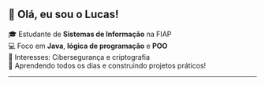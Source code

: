 ## 👋 Olá, eu sou o Lucas!

🎓 Estudante de **Sistemas de Informação** na FIAP  
💻 Foco em **Java**, **lógica de programação** e **POO**  
🔐 Interesses: Cibersegurança e criptografia  
🚀 Aprendendo todos os dias e construindo projetos práticos!

---
